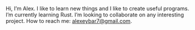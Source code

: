 Hi, I’m Alex.
I like to learn new things and I like to create useful programs.
I’m currently learning Rust. 
I’m looking to collaborate on any interesting project.
How to reach me: alexeybar7@gmail.com.

<!---
alexitin/alexitin is a ✨ special ✨ repository because its `README.md` (this file) appears on your GitHub profile.
You can click the Preview link to take a look at your changes.
--->
